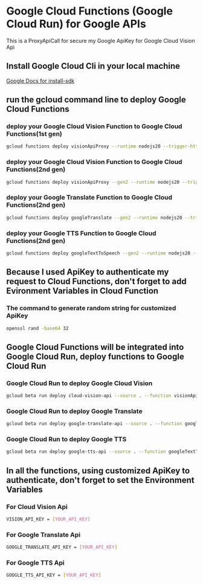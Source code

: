 # Google Cloud Functions (Google Cloud Run) for Google APIs

This is a ProxyApiCall for secure my Google ApiKey for Google Cloud Vision Api

## Install Google Cloud Cli in your local machine

[Google Docs for install-sdk](https://cloud.google.com/sdk/docs/install-sdk)

## run the gcloud command line to deploy Google Cloud Functions

### deploy your Google Cloud Vision Function to Google Cloud Functions(1st gen)

```bash
gcloud functions deploy visionApiProxy --runtime nodejs20 --trigger-http --allow-unauthenticated
```

### deploy your Google Cloud Vision Function to Google Cloud Functions(2nd gen)

```bash
gcloud functions deploy visionApiProxy --gen2 --runtime nodejs20 --trigger-http --allow-unauthenticated
```

### deploy your Google Translate Function to Google Cloud Functions(2nd gen)

```bash
gcloud functions deploy googleTranslate --gen2 --runtime nodejs20 --trigger-http --allow-unauthenticated
```

### deploy your Google TTS Function to Google Cloud Functions(2nd gen)

```bash
gcloud functions deploy googleTextToSpeech --gen2 --runtime nodejs20 --trigger-http --allow-unauthenticated
```

## Because I used ApiKey to authenticate my request to Cloud Functions, don't forget to add Evironment Variables in Cloud Function

### The command to generate random string for customized ApiKey

```bash
openssl rand -base64 32
```

## Google Cloud Functions will be integrated into Google Cloud Run, deploy functions to Google Cloud Run

### Google Cloud Run to deploy Google Cloud Vision

```bash
gcloud beta run deploy cloud-vision-api --source . --function visionApiProxy --base-image nodejs20
```

### Google Cloud Run to deploy Google Translate

```bash
gcloud beta run deploy google-translate-api --source . --function googleTranslate --base-image nodejs20
```

### Google Cloud Run to deploy Google TTS

```bash
gcloud beta run deploy google-tts-api --source . --function googleTextToSpeech --base-image nodejs20
```

## In all the functions, using customized ApiKey to authenticate, don't forget to set the Environment Variables

### For Cloud Vision Api

```bash
VISION_API_KEY = [YOUR_API_KEY]
```

### For Google Translate Api

```bash
GOOGLE_TRANSLATE_API_KEY = [YOUR_API_KEY]
```

### For Google TTS Api

```bash
GOOGLE_TTS_API_KEY = [YOUR_API_KEY]
```
